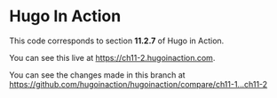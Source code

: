 Hugo In Action
===============

This code corresponds to section **11.2.7** of Hugo in Action.

You can see this live at https://ch11-2.hugoinaction.com.

You can see the changes made in this branch at https://github.com/hugoinaction/hugoinaction/compare/ch11-1...ch11-2

